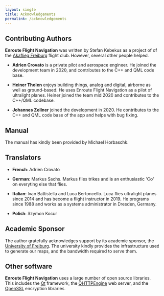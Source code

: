 ```yaml
---
layout: single
title: Acknowledgements
permalink: /acknowledgements
---
```


## Contributing Authors

**Enroute Flight Navigation** was written by Stefan Kebekus as a project of of the [Akaflieg Freiburg](https://akaflieg-freiburg.de) flight club. However, several other people helped.

* **Adrien Crovato** is a private pilot and aerospace engineer. He joined the development team in 2020, and contributes to the C++ and QML code base.

* **Heiner Tholen** enjoys building things, analog and digital, airborne as well as ground-based. He uses Enroute Flight Navigation as a pilot of ultralight planes. Heiner joined the team mid 2020 and contributes to the C++/QML codebase.

* **Johannes Zellner** joined the development in 2020.  He contributes to the C++ and QML code base of the app and helps with bug fixing.


## Manual

The manual has kindly been provided by Michael Horbaschk.


## Translators

* **French**: Adrien Crovato

* **German**: Markus Sachs. Markus flies trikes and is an enthusiastic 'Co' on everyting else that flies.

* **Italian**: Ivan Battistella and Luca Bertoncello. Luca flies ultralight planes since 2014 and has become a flight instructor in 2019. He programs since 1988 and works as a systems administrator in Dresden, Germany.</p>

* **Polish**: Szymon Kocur


## Academic Sponsor

The author gratefully acknowledges support by its academic sponsor, the <a href="https://www.uni-freiburg.de">University of Freiburg</a>.  The university kindly provides the infrastructure used to generate our maps, and the bandwidth required to serve them.

## Other software

**Enroute Flight Navigation** uses a large number of open source libraries. This includes the <a href="https://www.qt.io">Qt</a> framework, the <a href="https://github.com/nitroshare/qhttpengine">QHTTPEngine</a> web server, and the <a href="https://www.openssl.org">OpenSSL</a> encryption libraries.
